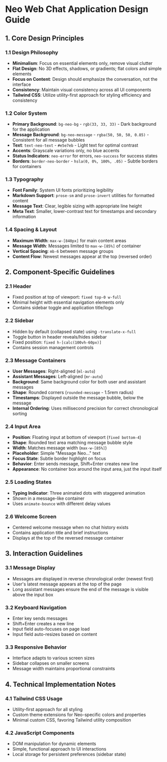 # Neo Web Chat Application Design Guide

## 1. Core Design Principles

### 1.1 Design Philosophy
- **Minimalism**: Focus on essential elements only, remove visual clutter
- **Flat Design**: No 3D effects, shadows, or gradients; flat colors and simple elements
- **Focus on Content**: Design should emphasize the conversation, not the interface
- **Consistency**: Maintain visual consistency across all UI components
- **Tailwind CSS**: Utilize utility-first approach for styling efficiency and consistency

### 1.2 Color System
- **Primary Background**: `bg-neo-bg` - `rgb(33, 33, 33)` - Dark background for the application
- **Message Background**: `bg-neo-message` - `rgba(50, 50, 50, 0.85)` - Consistent for all message bubbles
- **Text**: `text-neo-text` - `#e5e7eb` - Light text for optimal contrast
- **Accents**: Grayscale variations only, no blue accents
- **Status Indicators**: `neo-error` for errors, `neo-success` for success states
- **Borders**: `border-neo-border` - `hsla(0, 0%, 100%, .05)` - Subtle borders for containers

### 1.3 Typography
- **Font Family**: System UI fonts prioritizing legibility
- **Markdown Support**: `prose-sm` and `prose-invert` utilities for formatted content
- **Message Text**: Clear, legible sizing with appropriate line height
- **Meta Text**: Smaller, lower-contrast text for timestamps and secondary information

### 1.4 Spacing & Layout
- **Maximum Width**: `max-w-[840px]` for main content areas
- **Message Width**: Messages limited to `max-w-[85%]` of container
- **Vertical Spacing**: `mb-6` between message groups
- **Content Flow**: Newest messages appear at the top (reversed order)

## 2. Component-Specific Guidelines

### 2.1 Header
- Fixed position at top of viewport: `fixed top-0 w-full`
- Minimal height with essential navigation elements only
- Contains sidebar toggle and application title/logo

### 2.2 Sidebar
- Hidden by default (collapsed state) using `-translate-x-full`
- Toggle button in header reveals/hides sidebar
- Fixed position: `fixed h-[calc(100vh-60px)]`
- Contains session management controls

### 2.3 Message Containers
- **User Messages**: Right-aligned (`ml-auto`)
- **Assistant Messages**: Left-aligned (`mr-auto`)
- **Background**: Same background color for both user and assistant messages
- **Shape**: Rounded corners (`rounded-message` - 1.5rem radius)
- **Timestamps**: Displayed outside the message bubble, below the message
- **Internal Ordering**: Uses millisecond precision for correct chronological sorting

### 2.4 Input Area
- **Position**: Floating input at bottom of viewport (`fixed bottom-4`)
- **Shape**: Rounded text area matching message bubble style
- **Width**: Matches message width (`max-w-[85%]`)
- **Placeholder**: Simple "Message Neo..." text
- **Focus State**: Subtle border highlight on focus
- **Behavior**: Enter sends message, Shift+Enter creates new line
- **Appearance**: No container box around the input area, just the input itself

### 2.5 Loading States
- **Typing Indicator**: Three animated dots with staggered animation
- Shown in a message-like container
- Uses `animate-bounce` with different delay values

### 2.6 Welcome Screen
- Centered welcome message when no chat history exists
- Contains application title and brief instructions
- Displays at the top of the reversed message container

## 3. Interaction Guidelines

### 3.1 Message Display
- Messages are displayed in reverse chronological order (newest first)
- User's latest message appears at the top of the page
- Long assistant messages ensure the end of the message is visible above the input box

### 3.2 Keyboard Navigation
- Enter key sends messages
- Shift+Enter creates a new line
- Input field auto-focuses on page load
- Input field auto-resizes based on content

### 3.3 Responsive Behavior
- Interface adapts to various screen sizes
- Sidebar collapses on smaller screens
- Message width maintains proportional constraints

## 4. Technical Implementation Notes

### 4.1 Tailwind CSS Usage
- Utility-first approach for all styling
- Custom theme extensions for Neo-specific colors and properties
- Minimal custom CSS, favoring Tailwind utility composition

### 4.2 JavaScript Components
- DOM manipulation for dynamic elements
- Simple, functional approach to UI interactions
- Local storage for persistent preferences (sidebar state)

